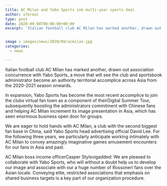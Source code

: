 ```yaml
---
title: AC Milan and Yabo Sports ink multi-year sports deal
author: xforeal 
type: post
date: 2020-09-08T00:00:00+00:00
excerpt: 'Italian football club AC Milan has marked another, drawn out organization concurrence with Yabo Sports, a move that will see the gambling club and sportsbook administrator become an authority territorial accomplice across Asia from the 2020-2021 season onwards '


image : images/news/2020/09/acmilan.jpg
categories:
  - news

---
```

Italian football club AC Milan has marked another, drawn out association concurrence with Yabo Sports, a move that will see the club and sportsbook administrator become an authority territorial accomplice across Asia from the 2020-2021 season onwards. 

In expansion, Yabo Sports has become the most recent accomplice to join the clubs virtual fan town as a component of theirDigital Summer Tour, subsequently boosting the administrators commitment with Chinese fans and helping AC Milan increment its image presentation in Asia, which has seen enormous business open door for groups. 

We are eager to hold hands with AC Milan, a club with the second biggest fan base in China, said Yabo Sports head advertising official David Lee. For the following three years, we particularly anticipate working intimately with AC Milan to convey amazingly imaginative games amusement encounters for our fans in Asia and past. 

AC Milan boss income officerCasper Stylsvigadded: We are pleased to collaborate with Yabo Sports, who will without a doubt help us to develop our image and associate with our a huge number of Rossoneri fans over the Asian locale. Conveying elite, restricted associations that emphasis on shared business targets is a key part of our organization procedure.